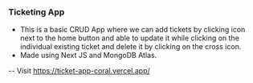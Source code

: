 ### Ticketing App
- This is a basic CRUD App where we can add tickets by clicking icon next to the home button and able to update it while clicking on the individual existing ticket and delete it by clicking on the cross icon.
- Made using Next JS and MongoDB Atlas.

-- Visit https://ticket-app-coral.vercel.app/  
